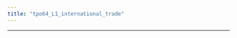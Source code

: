 ```yaml
---
title: "tpo64_L1_international_trade"
---
```


<div class="markmap-container">
<div class="markmap">
<script type="text/template">


</script>
</div>
</div>

---